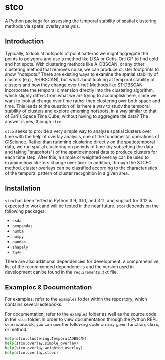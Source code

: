 # stco

A Python package for assessing the temporal stability of spatial clustering methods via spatial overlay analysis.

## Introduction

Typically, to look at hotspots of point patterns we might aggregate the points to polygons and use a method like LISA or Getis-Ord Gi\* to find cold and hot spots. With clustering methods like A-DBSCAN, or any other clustering method that removes noise, we can produce cluster footprints to show "hotspots." There are existing ways to examine the spatial stability of clusters (e.g., A-DBSCAN), but what about looking at temporal stability of clusters and how they change over time? Methods like ST-DBSCAN incorporate the temporal dimension directly into the clustering algorithm, which slighly differs from what we are trying to accomplish here, since we want to look at change over time rather then clustering over both space and time. This leads to the question of, is there a way to study the temporal stability of clusters and explore emerging hotspots, in a way similar to that of Esri's Space Time Cube, without having to aggregate the data? The answer is yes, through `stco`.

`stco` seeks to provide a very simple way to analyze spatial clusters over time with the help of overlay analysis, one of the fundamental operations of GIScience. Rather than runnning clustering directly on the spatiotemporal data, we run spatial clustering on periods of time (by subsetting the data and taking "snapshots") of the spatiotemporal data to produce clusters for each time step. After this, a simple or weighted overlay can be used to examine how clusters change over time. In addition, through the STCEC method, cluster overlays can be classified according to the characteristics of the temporal pattern of cluster recognition in a given area.

## Installation

`stco` has been tested in Python 3.9, 3.10, and 3.11, and support for 3.12 is expected to work and will be tested in the near future. `stco` depends on the following packages:

- `esda`
- `geopandas`
- `numba`
- `numpy`
- `pandas`
- `shapely`
- `tqdm`

There are also additional dependencies for development. A comprehensive list of the recommended dependencies and the version used in development can be found in the `requirements.txt` file.

## Examples & Documentation

For examples, refer to the `examples` folder within the repository, which contains several notebooks.

For documentation, refer to the `examples` folder as well as the source code in the `stco` folder. In order to view documentation through the Python REPL or a notebook, you can use the following code on any given function, class, or method.

```python
help(stco.clustering.TemporalADBSCAN)
help(stco.overlay.simple_overlay)
help(stco.overlay.weighted_overlay)
help(stco.overlay.stcec)
```
